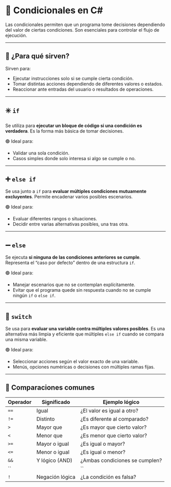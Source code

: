 # 🔀 Condicionales en C#

Las condicionales permiten que un programa tome decisiones dependiendo del valor de ciertas condiciones. Son esenciales para controlar el flujo de ejecución.

---

## 🧠 ¿Para qué sirven?

Sirven para:

- Ejecutar instrucciones solo si se cumple cierta condición.
- Tomar distintas acciones dependiendo de diferentes valores o estados.
- Reaccionar ante entradas del usuario o resultados de operaciones.

---

## ✳️ `if`

Se utiliza para **ejecutar un bloque de código si una condición es verdadera**. Es la forma más básica de tomar decisiones.

🟢 Ideal para:
- Validar una sola condición.
- Casos simples donde solo interesa si algo se cumple o no.

---

## ➕ `else if`

Se usa junto a `if` para **evaluar múltiples condiciones mutuamente excluyentes**. Permite encadenar varios posibles escenarios.

🟢 Ideal para:
- Evaluar diferentes rangos o situaciones.
- Decidir entre varias alternativas posibles, una tras otra.

---

## ➖ `else`

Se ejecuta **si ninguna de las condiciones anteriores se cumple**. Representa el “caso por defecto” dentro de una estructura `if`.

🟢 Ideal para:
- Manejar escenarios que no se contemplan explícitamente.
- Evitar que el programa quede sin respuesta cuando no se cumple ningún `if` o `else if`.

---

## 🔘 `switch`

Se usa para **evaluar una variable contra múltiples valores posibles**. Es una alternativa más limpia y eficiente que múltiples `else if` cuando se compara una misma variable.

🟢 Ideal para:
- Seleccionar acciones según el valor exacto de una variable.
- Menús, opciones numéricas o decisiones con múltiples ramas fijas.

---

## 🧮 Comparaciones comunes

| Operador | Significado         | Ejemplo lógico                 |
|----------|---------------------|--------------------------------|
| `==`     | Igual                | ¿El valor es igual a otro?     |
| `!=`     | Distinto             | ¿Es diferente al comparado?    |
| `>`      | Mayor que            | ¿Es mayor que cierto valor?    |
| `<`      | Menor que            | ¿Es menor que cierto valor?    |
| `>=`     | Mayor o igual        | ¿Es igual o mayor?             |
| `<=`     | Menor o igual        | ¿Es igual o menor?             |
| `&&`     | Y lógico (AND)       | ¿Ambas condiciones se cumplen? |
|  ``||``      | O lógico (OR)        | ¿Al menos una se cumple?       |
| `!`      | Negación lógica      | ¿La condición es falsa?        |
